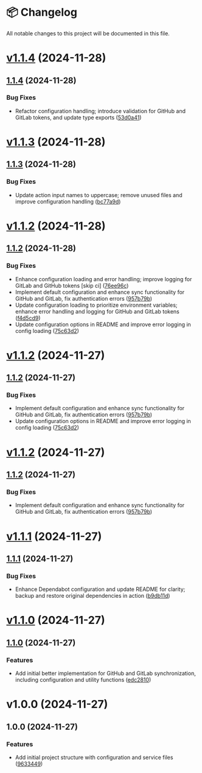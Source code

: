 # 📦 Changelog

All notable changes to this project will be documented in this file.


# [v1.1.4](https://github.com/OpenSaucedHub/git-sync-action/compare/v1.1.3...v1.1.4) (2024-11-28)



## [1.1.4](https://github.com/OpenSaucedHub/git-sync-action/compare/v1.1.3...v1.1.4) (2024-11-28)

### Bug Fixes

* Refactor configuration handling; introduce validation for GitHub and GitLab tokens, and update type exports ([53d0a41](https://github.com/OpenSaucedHub/git-sync-action/commit/53d0a417879c88e23f3bce4d36718ddcad4e8cf1))

# [v1.1.3](https://github.com/OpenSaucedHub/git-sync-action/compare/v1.1.2...v1.1.3) (2024-11-28)

## [1.1.3](https://github.com/OpenSaucedHub/git-sync-action/compare/v1.1.2...v1.1.3) (2024-11-28)

### Bug Fixes

- Update action input names to uppercase; remove unused files and improve configuration handling
  ([bc77a9d](https://github.com/OpenSaucedHub/git-sync-action/commit/bc77a9dcc1dc2c91a37ce271cc73ce1b406b6a68))

# [v1.1.2](https://github.com/OpenSaucedHub/git-sync-action/compare/v1.1.1...v1.1.2) (2024-11-28)

## [1.1.2](https://github.com/OpenSaucedHub/git-sync-action/compare/v1.1.1...v1.1.2) (2024-11-28)

### Bug Fixes

- Enhance configuration loading and error handling; improve logging for GitLab and GitHub tokens
  [skip ci]
  ([76ee96c](https://github.com/OpenSaucedHub/git-sync-action/commit/76ee96cd2f0eaac00112f2a07ce558425c3d29b6))
- Implement default configuration and enhance sync functionality for GitHub and GitLab, fix
  authentication errors
  ([957b79b](https://github.com/OpenSaucedHub/git-sync-action/commit/957b79b4a4ed9274b9f4aff002c4cc660cbb8dfe))
- Update configuration loading to prioritize environment variables; enhance error handling and
  logging for GitHub and GitLab tokens
  ([f4d5cd9](https://github.com/OpenSaucedHub/git-sync-action/commit/f4d5cd95309a853a17fcd7eddf832a2b7e7dcb69))
- Update configuration options in README and improve error logging in config loading
  ([75c63d2](https://github.com/OpenSaucedHub/git-sync-action/commit/75c63d2a9f034dd9414af77ca93f46bdd04f2086))

# [v1.1.2](https://github.com/OpenSaucedHub/git-sync-action/compare/v1.1.1...v1.1.2) (2024-11-27)

## [1.1.2](https://github.com/OpenSaucedHub/git-sync-action/compare/v1.1.1...v1.1.2) (2024-11-27)

### Bug Fixes

- Implement default configuration and enhance sync functionality for GitHub and GitLab, fix
  authentication errors
  ([957b79b](https://github.com/OpenSaucedHub/git-sync-action/commit/957b79b4a4ed9274b9f4aff002c4cc660cbb8dfe))
- Update configuration options in README and improve error logging in config loading
  ([75c63d2](https://github.com/OpenSaucedHub/git-sync-action/commit/75c63d2a9f034dd9414af77ca93f46bdd04f2086))

# [v1.1.2](https://github.com/OpenSaucedHub/git-sync-action/compare/v1.1.1...v1.1.2) (2024-11-27)

## [1.1.2](https://github.com/OpenSaucedHub/git-sync-action/compare/v1.1.1...v1.1.2) (2024-11-27)

### Bug Fixes

- Implement default configuration and enhance sync functionality for GitHub and GitLab, fix
  authentication errors
  ([957b79b](https://github.com/OpenSaucedHub/git-sync-action/commit/957b79b4a4ed9274b9f4aff002c4cc660cbb8dfe))

# [v1.1.1](https://github.com/OpenSaucedHub/git-sync-action/compare/v1.1.0...v1.1.1) (2024-11-27)

## [1.1.1](https://github.com/OpenSaucedHub/git-sync-action/compare/v1.1.0...v1.1.1) (2024-11-27)

### Bug Fixes

- Enhance Dependabot configuration and update README for clarity; backup and restore original
  dependencies in action
  ([b9db11d](https://github.com/OpenSaucedHub/git-sync-action/commit/b9db11dfca21135a080a5a889ab48c7919c2a65b))

# [v1.1.0](https://github.com/OpenSaucedHub/git-sync-action/compare/v1.0.0...v1.1.0) (2024-11-27)

## [1.1.0](https://github.com/OpenSaucedHub/git-sync-action/compare/v1.0.0...v1.1.0) (2024-11-27)

### Features

- Add initial better implementation for GitHub and GitLab synchronization, including configuration
  and utility functions
  ([edc2810](https://github.com/OpenSaucedHub/git-sync-action/commit/edc28105b0389b7446ee7e4f935f076dc5b2da8a))

# v1.0.0 (2024-11-27)

## 1.0.0 (2024-11-27)

### Features

- Add initial project structure with configuration and service files
  ([9633449](https://github.com/OpenSaucedHub/git-sync-action/commit/963344985e1c20bda03503f4a3609a75a78b0b1a))
